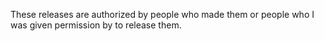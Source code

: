 These releases are authorized by people who made them or people who I was given permission by to release them.
